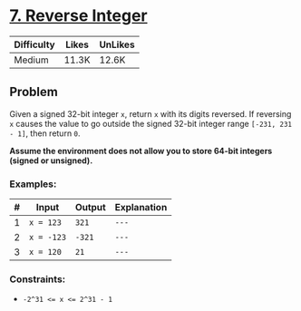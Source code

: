# [7. Reverse Integer](https://leetcode.com/problems/reverse-integer/)

| Difficulty | Likes | UnLikes |
| ---------- | ----- | ------- |
| Medium     | 11.3K | 12.6K   |

## Problem

Given a signed 32-bit integer `x`, return `x` with its digits reversed. If reversing `x` causes the value to go outside the signed 32-bit integer range `[-231, 231 - 1]`, then return `0`.

**Assume the environment does not allow you to store 64-bit integers (signed or unsigned).**

### Examples:

| #   | Input      | Output | Explanation |
| --- | ---------- | ------ | ----------- |
| 1   | `x = 123`  | `321`  | `---`       |
| 2   | `x = -123` | `-321` | `---`       |
| 3   | `x = 120`  | `21`   | `---`       |

### Constraints:

-   `-2^31 <= x <= 2^31 - 1`
